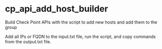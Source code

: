 # cp_api_add_host_builder
Build Check Point APIs with the script to add new hosts and add them to the group


Add all IPs or FQDN to the input.txt file, run the script, and copy commands from the output.txt file.
